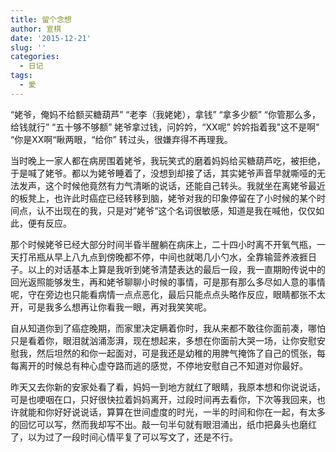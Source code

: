 ```yaml
---
title: 留个念想
author: 宣棋
date: '2015-12-21'
slug: ''
categories:
  - 日记
tags:
  - 愛
---
```

“姥爷，俺妈不给额买糖葫芦”
“老李（我姥姥），拿钱”
“拿多少额”
“你管那么多，给钱就行”
“五十够不够额”
姥爷拿过钱，问妗妗，“XX呢”
妗妗指着我"这不是啊"
“你是XX啊“瞅两眼，“给你”
转过头，很嫌弃得不再理我。

当时晚上一家人都在病房围着姥爷，我玩笑式的磨着妈妈给买糖葫芦吃，被拒绝，于是喊了姥爷。都以为姥爷睡着了，没想到却接了话，其实姥爷声音早就嘶哑的无法发声，这个时候他竟然有力气清晰的说话，还能自己转头。我就坐在离姥爷最近的板凳上，也许此时癌症已经转移到脑，姥爷对我的印象停留在了小时候的某个时间点，认不出现在的我，只是对”姥爷“这个名词很敏感，知道是我在喊他，仅仅如此，便有反应。

那个时候姥爷已经大部分时间半昏半醒躺在病床上，二十四小时离不开氧气瓶，一天打吊瓶从早上八九点到傍晚都不停，中间也就喝几小勺水，全靠输营养液捱日子。以上的对话基本上算是我听到姥爷清楚表达的最后一段，我一直期盼传说中的回光返照能够发生，再和姥爷聊聊小时候的事情，可是那有那么多尽如人意的事情呢，守在旁边也只能看病情一点点恶化，最后只能点点头略作反应，眼睛都张不太开，可是我多么想再让你看我一眼，再对我笑笑呢。

自从知道你到了癌症晚期，而家里决定瞒着你时，我从来都不敢往你面前凑，哪怕只是看着你，眼泪就汹涌澎湃，现在想起来，多想在你面前大哭一场，让你安慰安慰我，然后坦然的和你一起面对，可是我还是幼稚的用脾气掩饰了自己的慌张，每每离开的时候总有种心虚夺路而逃的感觉，不停地安慰自己不知道对你最好。

昨天又去你新的安家处看了看，妈妈一到地方就红了眼睛，我原本想和你说说话，可是也哽咽在口，只好很快拉着妈妈离开，过段时间再去看你，下次等我回来，也许就能和你好好说说话，算算在世间虚度的时光，一半的时间和你在一起，有太多的回忆可以写，然而我却写不出。敲一句半句就有眼泪涌出，纸巾把鼻头也磨红了，以为过了一段时间心情平复了可以写文了，还是不行。